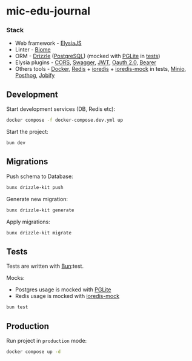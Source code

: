 # mic-edu-journal

### Stack

-   Web framework - [ElysiaJS](https://elysiajs.com/)
-   Linter - [Biome](https://biomejs.dev/)
-   ORM - [Drizzle](https://orm.drizzle.team/) ([PostgreSQL](https://www.postgresql.org/)) (mocked with [PGLite](https://pglite.dev/) in [tests](tree/main/tests))
-   Elysia plugins - [CORS](https://elysiajs.com/plugins/cors.html), [Swagger](https://elysiajs.com/plugins/swagger.html), [JWT](https://elysiajs.com/plugins/jwt.html), [Oauth 2.0](https://github.com/kravetsone/elysia-oauth2), [Bearer](https://elysiajs.com/plugins/bearer.html)
-   Others tools - [Docker](https://www.docker.com/), [Redis](https://redis.io/) + [ioredis](https://github.com/redis/ioredis) + [ioredis-mock](https://www.npmjs.com/package/ioredis-mock) in tests, [Minio](https://github.com/minio/minio), [Posthog](https://posthog.com/docs/libraries/node), [Jobify](https://github.com/kravetsone/jobify)

## Development

Start development services (DB, Redis etc):

```bash
docker compose -f docker-compose.dev.yml up
```

Start the project:

```bash
bun dev
```

## Migrations

Push schema to Database:

```bash
bunx drizzle-kit push
```

Generate new migration:

```bash
bunx drizzle-kit generate
```

Apply migrations:

```bash
bunx drizzle-kit migrate
```

## Tests

Tests are written with [Bun](https://bun.sh/):test.

Mocks:

-   Postgres usage is mocked with [PGLite](https://pglite.dev/)
-   Redis usage is mocked with [ioredis-mock](https://www.npmjs.com/package/ioredis-mock)

```bash
bun test
```

## Production

Run project in `production` mode:

```bash
docker compose up -d
```
